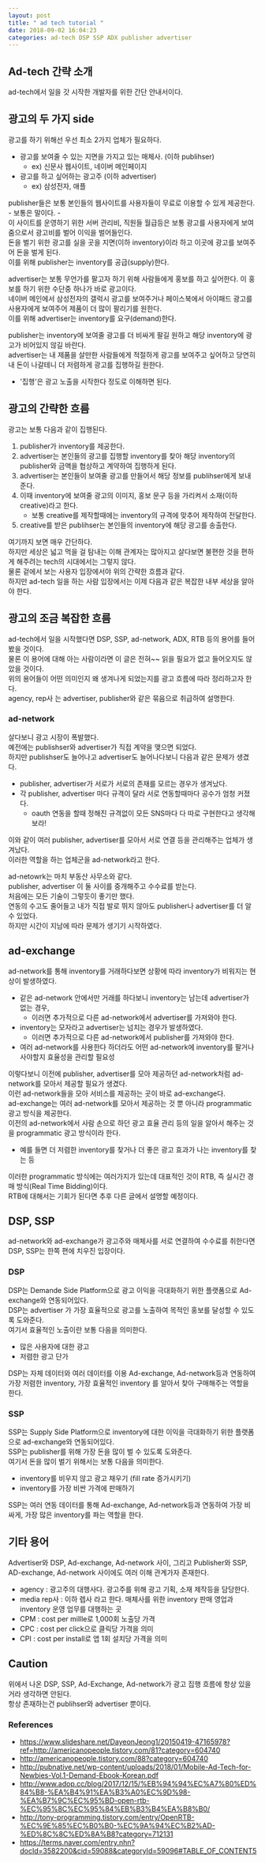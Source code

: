 ```yaml
---
layout: post
title: " ad tech tutorial "
date: 2018-09-02 16:04:23
categories: ad-tech DSP SSP ADX publisher advertiser
---
```


## Ad-tech 간략 소개 
ad-tech에서 일을 갓 시작한 개발자를 위한 간단 안내서이다.   

## 광고의 두 가지 side   
광고를 하기 위해선 우선 최소 2가지 업체가 필요하다.  

  * 광고를 보여줄 수 있는 지면을 가지고 있는 매체사. (이하 publihser)
    * ex) 신문사 웹사이트, 네이버 메인페이지    
  * 광고를 하고 싶어하는 광고주 (이하 advertiser)
    * ex) 삼성전자, 애플  

publisher들은 보통 본인들의 웹사이트를 사용자들이 무료로 이용할 수 있게 제공한다. - 보통은 말이다. -  
이 사이트를 운영하기 위한 서버 관리비, 직원들 월급등은 보통 광고를 사용자에게 보여줌으로서 광고비를 벌어 이익을 벌어들인다.  
돈을 벌기 위한 광고를 실을 곳을 지면(이하 inventory)이라 하고 이곳에 광고를 보여주어 돈을 벌게 된다.  
이를 위해 publisher는 inventory를 공급(supply)한다. 

advertiser는 보통 무언가를 팔고자 하기 위해 사람들에게 홍보를 하고 싶어한다. 이 홍보를 하기 위한 수단중 하나가 바로 광고이다.  
네이버 메인에서 삼성전자의 갤럭시 광고를 보여주거나 페이스북에서 아이패드 광고를 사용자에게 보여주어 제품이 더 많이 팔리기를 원한다.   
이를 위해 advertiser는 inventory를 요구(demand)한다.    


publisher는 inventory에 보여줄 광고를 더 비싸게 팔길 원하고 해당 inventory에 광고가 비어있지 않길 바란다.   
advertiser는 내 제품을 살만한 사람들에게 적절하게 광고를 보여주고 싶어하고 당연히 내 돈이 나갈테니 더 저렴하게 광고를 집행하길 원한다.  

  * '집행'은 광고 노출을 시작한다 정도로 이해하면 된다.  


## 광고의 간략한 흐름  
광고는 보통 다음과 같이 집행된다.  
  
  1. publisher가 inventory를 제공한다.  
  1. advertiser는 본인들의 광고를 집행할 inventory를 찾아 해당 inventory의 publisher와 금액을 협상하고 계약하여 집행하게 된다.   
  1. advertiser는 본인들이 보여줄 광고를 만들어서 해당 정보를 publihser에게 보내준다.  
  1. 이때 inventory에 보여줄 광고의 이미지, 홍보 문구 등을 가리켜서 소재(이하 creative)라고 한다.   
      * 보통 creative를 제작할때에는 inventory의 규격에 맞추어 제작하여 전달한다.  
  1. creative를 받은 publihser는 본인들의 inventory에 해당 광고를 송출한다.  

여기까지 보면 매우 간단하다.  
하지만 세상은 넓고 먹을 걸 탐내는 이해 관계자는 많아지고 살다보면 불편한 것을 편하게 해주려는 tech의 시대에서는 그렇지 않다.  
물론 겉에서 보는 사용자 입장에서야 위의 간략한 흐름과 같다.  
하지만 ad-tech 일을 하는 사람 입장에서는 이제 다음과 같은 복잡한 내부 세상을 알아야 한다.   


## 광고의 조금 복잡한 흐름  
ad-tech에서 일을 시작했다면 DSP, SSP, ad-network, ADX, RTB 등의 용어를 들어봤을 것이다.  
물론 이 용어에 대해 아는 사람이라면 이 글은 전혀~~ 읽을 필요가 없고 들어오지도 않았을 것이다.  
위의 용어들이 어떤 의미인지 왜 생겨나게 되었는지를 광고 흐름에 따라 정리하고자 한다.  
agency, rep사 는 advertiser, publisher와 같은 묶음으로 취급하여 설명한다.  

### ad-network  
살다보니 광고 시장이 폭발했다.  
예전에는 publishser와 advertiser가 직접 계약을 맺으면 되었다.  
하지만 publishser도 늘어나고 advertiser도 늘어나다보니 다음과 같은 문제가 생겼다.   

  * publisher, advertiser가 서로가 서로의 존재를 모르는 경우가 생겨났다.   
  * 각 publisher, advertiser 마다 규격이 달라 서로 연동할때마다 공수가 엄청 커졌다. 
    * oauth 연동을 할때 정해진 규격없이 모든 SNS마다 다 따로 구현한다고 생각해보라! 

이와 같이 여러 publisher, advertiser를 모아서 서로 연결 등을 관리해주는 업체가 생겨났다.  
이러한 역할을 하는 업체군을 ad-network라고 한다.  

ad-netowrk는 마치 부동산 사무소와 같다.  
publisher, advertiser 이 둘 사이를 중개해주고 수수료를 받는다.  
처음에는 모든 기술이 그렇듯이 좋기만 했다.  
연동의 수고도 줄어들고 내가 직접 발로 뛰지 않아도 publisher나 advertiser를 더 알 수 있었다.  
하지만 시간이 지남에 따라 문제가 생기기 시작하였다.   

## ad-exchange  
ad-network를 통해 inventory를 거래하다보면 상황에 따라 inventory가 비워지는 현상이 발생하였다.  

  * 같은 ad-network 안에서만 거래를 하다보니 inventory는 남는데 advertiser가 없는 경우, 
      * 이러면 추가적으로 다른 ad-network에서 advertiser를 가져와야 한다.
  * inventory는 모자라고 advertiser는 넘치는 경우가 발생하였다.  
      * 이러면 추가적으로 다른 ad-network에서 publisher를 가져와야 한다.
  * 여러 ad-network를 사용한다 하더라도 어떤 ad-network에 inventory를 팔거나 사야할지 효율성을 관리할 필요성   

이렇다보니 이전에 publisher, advertiser를 모아 제공하던 ad-network처럼 ad-network를 모아서 제공할 필요가 생겼다.  
이런 ad-network들을 모아 서비스를 제공하는 곳이 바로 ad-exchange다.  
ad-exchange는 여러 ad-network를 모아서 제공하는 것 뿐 아니라 programmatic 광고 방식을 제공한다.  
이전의 ad-network에서 사람 손으로 하던 광고 효율 관리 등의 일을 알아서 해주는 것을 programmatic 광고 방식이라 한다.  
 
  * 예를 들면 더 저렴한 inventory를 찾거나 더 좋은 광고 효과가 나는 inventory를 찾는 등 

이러한 programmatic 방식에는 여러가지가 있는데 대표적인 것이 RTB, 즉 실시간 경매 방식(Real Time Bidding)이다.  
RTB에 대해서는 기회가 된다면 추후 다른 글에서 설명할 예정이다.  

## DSP, SSP   

ad-network와 ad-exchange가 광고주와 매체사를 서로 연결하여 수수료를 취한다면 DSP, SSP는 한쪽 편에 치우진 입장이다.   


### DSP
DSP는 Demande Side Platform으로 광고 이익을 극대화하기 위한 플랫폼으로 Ad-exchange와 연동되어있다.  
DSP는 advertiser 가 가장 효율적으로 광고를 노출하여 목적인 홍보를 달성할 수 있도록 도와준다.   
여기서 효율적인 노출이란 보통 다음을 의미한다.   

  * 많은 사용자에 대한 광고   
  * 저렴한 광고 단가   

DSP는 자체 데이터와 여러 데이터를 이용 Ad-exchange, Ad-network등과 연동하여 가장 저렴한 inventory, 가장 효율적인 inventory 를 알아서 찾아 구매해주는 역할을 한다.  


### SSP  
SSP는 Supply Side Platform으로 inventory에 대한 이익을 극대화하기 위한 플랫폼으로 ad-exchange와 연동되어있다.    
SSP는 publisher를 위해 가장 돈을 많이 벌 수 있도록 도와준다.  
여기서 돈을 많이 벌기 위해서는 보통 다음을 의미한다.  

  * inventory를 비우지 않고 광고 채우기 (fill rate 증가시키기)
  * inventory를 가장 비싼 가격에 판매하기  

SSP는 여러 연동 데이터를 통해 Ad-exchange, Ad-network등과 연동하여 가장 비싸게, 가장 많은 inventory를 파는 역할을 한다.  


## 기타 용어  
Advertiser와 DSP, Ad-exchange, Ad-network 사이, 그리고 Publisher와 SSP, AD-exchange, Ad-network 사이에도 여러 이해 관계가자 존재한다.  

  * agency : 광고주의 대행사다. 광고주를 위해 광고 기획, 소재 제작등을 담당한다.   
  * media rep사 : 이하 렙사 라고 한다. 매체사를 위한 inventory 판매 영업과 inventory 운영 업무를 대행하는 곳 
  * CPM : cost per millle로 1,000회 노출당 가격
  * CPC : cost per click으로 클릭당 가격을 의미
  * CPI : cost per install로 앱 1회 설치당 가격을 의미  


## Caution  
위에서 나온 DSP, SSP, Ad-Exchange, Ad-network가 광고 집행 흐름에 항상 있을거라 생각하면 안된다.  
항상 존재하는건 publihser와 advertiser 뿐이다.  


### References   
  - https://www.slideshare.net/DayeonJeong1/20150419-47165978?ref=http://americanopeople.tistory.com/81?category=604740
  - http://americanopeople.tistory.com/88?category=604740
  - http://pubnative.net/wp-content/uploads/2018/01/Mobile-Ad-Tech-for-Newbies-Vol.1-Demand-Ebook-Korean.pdf
  - http://www.adop.cc/blog/2017/12/15/%EB%94%94%EC%A7%80%ED%84%B8-%EA%B4%91%EA%B3%A0%EC%9D%98-%EA%B7%9C%EC%95%BD-open-rtb-%EC%95%8C%EC%95%84%EB%B3%B4%EA%B8%B0/
  - http://tony-programming.tistory.com/entry/OpenRTB-%EC%9E%85%EC%B0%B0-%EC%9A%94%EC%B2%AD-%ED%8C%8C%ED%8A%B8?category=712131  
  - https://terms.naver.com/entry.nhn?docId=3582200&cid=59088&categoryId=59096#TABLE_OF_CONTENT5
